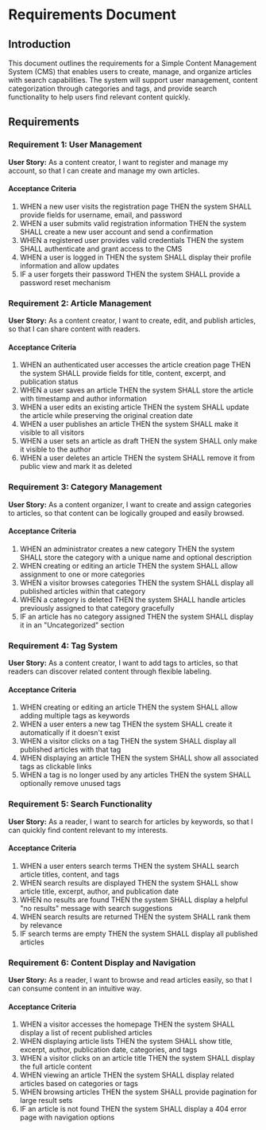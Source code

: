 # Requirements Document

## Introduction

This document outlines the requirements for a Simple Content Management System (CMS) that enables users to create, manage, and organize articles with search capabilities. The system will support user management, content categorization through categories and tags, and provide search functionality to help users find relevant content quickly.

## Requirements

### Requirement 1: User Management

**User Story:** As a content creator, I want to register and manage my account, so that I can create and manage my own articles.

#### Acceptance Criteria

1. WHEN a new user visits the registration page THEN the system SHALL provide fields for username, email, and password
2. WHEN a user submits valid registration information THEN the system SHALL create a new user account and send a confirmation
3. WHEN a registered user provides valid credentials THEN the system SHALL authenticate and grant access to the CMS
4. WHEN a user is logged in THEN the system SHALL display their profile information and allow updates
5. IF a user forgets their password THEN the system SHALL provide a password reset mechanism

### Requirement 2: Article Management

**User Story:** As a content creator, I want to create, edit, and publish articles, so that I can share content with readers.

#### Acceptance Criteria

1. WHEN an authenticated user accesses the article creation page THEN the system SHALL provide fields for title, content, excerpt, and publication status
2. WHEN a user saves an article THEN the system SHALL store the article with timestamp and author information
3. WHEN a user edits an existing article THEN the system SHALL update the article while preserving the original creation date
4. WHEN a user publishes an article THEN the system SHALL make it visible to all visitors
5. WHEN a user sets an article as draft THEN the system SHALL only make it visible to the author
6. WHEN a user deletes an article THEN the system SHALL remove it from public view and mark it as deleted

### Requirement 3: Category Management

**User Story:** As a content organizer, I want to create and assign categories to articles, so that content can be logically grouped and easily browsed.

#### Acceptance Criteria

1. WHEN an administrator creates a new category THEN the system SHALL store the category with a unique name and optional description
2. WHEN creating or editing an article THEN the system SHALL allow assignment to one or more categories
3. WHEN a visitor browses categories THEN the system SHALL display all published articles within that category
4. WHEN a category is deleted THEN the system SHALL handle articles previously assigned to that category gracefully
5. IF an article has no category assigned THEN the system SHALL display it in an "Uncategorized" section

### Requirement 4: Tag System

**User Story:** As a content creator, I want to add tags to articles, so that readers can discover related content through flexible labeling.

#### Acceptance Criteria

1. WHEN creating or editing an article THEN the system SHALL allow adding multiple tags as keywords
2. WHEN a user enters a new tag THEN the system SHALL create it automatically if it doesn't exist
3. WHEN a visitor clicks on a tag THEN the system SHALL display all published articles with that tag
4. WHEN displaying an article THEN the system SHALL show all associated tags as clickable links
5. WHEN a tag is no longer used by any articles THEN the system SHALL optionally remove unused tags

### Requirement 5: Search Functionality

**User Story:** As a reader, I want to search for articles by keywords, so that I can quickly find content relevant to my interests.

#### Acceptance Criteria

1. WHEN a user enters search terms THEN the system SHALL search article titles, content, and tags
2. WHEN search results are displayed THEN the system SHALL show article title, excerpt, author, and publication date
3. WHEN no results are found THEN the system SHALL display a helpful "no results" message with search suggestions
4. WHEN search results are returned THEN the system SHALL rank them by relevance
5. IF search terms are empty THEN the system SHALL display all published articles

### Requirement 6: Content Display and Navigation

**User Story:** As a reader, I want to browse and read articles easily, so that I can consume content in an intuitive way.

#### Acceptance Criteria

1. WHEN a visitor accesses the homepage THEN the system SHALL display a list of recent published articles
2. WHEN displaying article lists THEN the system SHALL show title, excerpt, author, publication date, categories, and tags
3. WHEN a visitor clicks on an article title THEN the system SHALL display the full article content
4. WHEN viewing an article THEN the system SHALL display related articles based on categories or tags
5. WHEN browsing articles THEN the system SHALL provide pagination for large result sets
6. IF an article is not found THEN the system SHALL display a 404 error page with navigation options